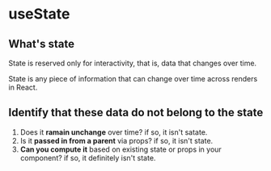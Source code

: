 # useState

## What's state

State is reserved only for interactivity, that is, data that changes over time.

State is any piece of information that can change over time across renders in React.

## Identify that these data do not belong to the state

1. Does it **ramain unchange** over time? if so, it isn't satate.
2. Is it **passed in from a parent** via props? if so, it isn't state.
3. **Can you compute it** based on existing state or props in your component? if so, it definitely isn't state.



